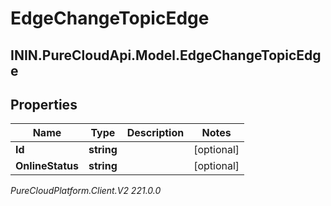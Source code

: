 # EdgeChangeTopicEdge

## ININ.PureCloudApi.Model.EdgeChangeTopicEdge

## Properties

|Name | Type | Description | Notes|
|------------ | ------------- | ------------- | -------------|
| **Id** | **string** |  | [optional] |
| **OnlineStatus** | **string** |  | [optional] |



_PureCloudPlatform.Client.V2 221.0.0_
